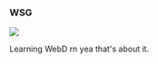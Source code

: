 ### WSG

![](https://komarev.com/ghpvc/?username=codeptor&color=ff69b4&style=for-the-badge)

Learning WebD rn yea that's about it.

